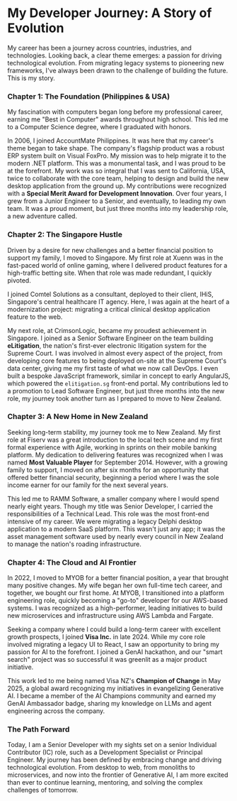 # My Developer Journey: A Story of Evolution

My career has been a journey across countries, industries, and technologies. Looking back, a clear theme emerges: a passion for driving technological evolution. From migrating legacy systems to pioneering new frameworks, I've always been drawn to the challenge of building the future. This is my story.

### Chapter 1: The Foundation (Philippines & USA)

My fascination with computers began long before my professional career, earning me "Best in Computer" awards throughout high school. This led me to a Computer Science degree, where I graduated with honors.

In 2006, I joined AccountMate Philippines. It was here that my career's theme began to take shape. The company's flagship product was a robust ERP system built on Visual FoxPro. My mission was to help migrate it to the modern .NET platform. This was a monumental task, and I was proud to be at the forefront. My work was so integral that I was sent to California, USA, twice to collaborate with the core team, helping to design and build the new desktop application from the ground up. My contributions were recognized with a **Special Merit Award for Development Innovation**. Over four years, I grew from a Junior Engineer to a Senior, and eventually, to leading my own team. It was a proud moment, but just three months into my leadership role, a new adventure called.

### Chapter 2: The Singapore Hustle

Driven by a desire for new challenges and a better financial position to support my family, I moved to Singapore. My first role at Xuenn was in the fast-paced world of online gaming, where I delivered product features for a high-traffic betting site. When that role was made redundant, I quickly pivoted.

I joined Comtel Solutions as a consultant, deployed to their client, IHiS, Singapore's central healthcare IT agency. Here, I was again at the heart of a modernization project: migrating a critical clinical desktop application feature to the web.

My next role, at CrimsonLogic, became my proudest achievement in Singapore. I joined as a Senior Software Engineer on the team building **eLitigation**, the nation's first-ever electronic litigation system for the Supreme Court. I was involved in almost every aspect of the project, from developing core features to being deployed on-site at the Supreme Court's data center, giving me my first taste of what we now call DevOps. I even built a bespoke JavaScript framework, similar in concept to early AngularJS, which powered the `elitigation.sg` front-end portal. My contributions led to a promotion to Lead Software Engineer, but just three months into the new role, my journey took another turn as I prepared to move to New Zealand.

### Chapter 3: A New Home in New Zealand

Seeking long-term stability, my journey took me to New Zealand. My first role at Fiserv was a great introduction to the local tech scene and my first formal experience with Agile, working in sprints on their mobile banking platform. My dedication to delivering features was recognized when I was named **Most Valuable Player** for September 2014. However, with a growing family to support, I moved on after six months for an opportunity that offered better financial security, beginning a period where I was the sole income earner for our family for the next several years.

This led me to RAMM Software, a smaller company where I would spend nearly eight years. Though my title was Senior Developer, I carried the responsibilities of a Technical Lead. This role was the most front-end intensive of my career. We were migrating a legacy Delphi desktop application to a modern SaaS platform. This wasn't just any app; it was the asset management software used by nearly every council in New Zealand to manage the nation's roading infrastructure.

### Chapter 4: The Cloud and AI Frontier

In 2022, I moved to MYOB for a better financial position, a year that brought many positive changes. My wife began her own full-time tech career, and together, we bought our first home. At MYOB, I transitioned into a platform engineering role, quickly becoming a "go-to" developer for our AWS-based systems. I was recognized as a high-performer, leading initiatives to build new microservices and infrastructure using AWS Lambda and Fargate.

Seeking a company where I could build a long-term career with excellent growth prospects, I joined **Visa Inc.** in late 2024. While my core role involved migrating a legacy UI to React, I saw an opportunity to bring my passion for AI to the forefront. I joined a GenAI hackathon, and our "smart search" project was so successful it was greenlit as a major product initiative.

This work led to me being named Visa NZ's **Champion of Change** in May 2025, a global award recognizing my initiatives in evangelizing Generative AI. I became a member of the AI Champions community and earned my GenAI Ambassador badge, sharing my knowledge on LLMs and agent engineering across the company.

### The Path Forward

Today, I am a Senior Developer with my sights set on a senior Individual Contributor (IC) role, such as a Development Specialist or Principal Engineer. My journey has been defined by embracing change and driving technological evolution. From desktop to web, from monoliths to microservices, and now into the frontier of Generative AI, I am more excited than ever to continue learning, mentoring, and solving the complex challenges of tomorrow.
